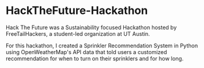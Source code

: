 # HackTheFuture-Hackathon
Hack The Future was a Sustainability focused Hackathon hosted by FreeTailHackers, a student-led organization at UT Austin.

For this hackathon, I created a Sprinkler Recommendation System in Python using OpenWeatherMap's API data that told
users a customized recommendation for when to turn on their sprinklers and for how long.

